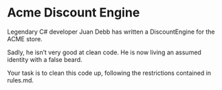 # Acme Discount Engine

Legendary C# developer Juan Debb has written a DiscountEngine for the ACME store.​

Sadly, he isn’t very good at clean code. He is now living an assumed identity with a false beard.​

Your task is to clean this code up, following the restrictions contained in rules.md.